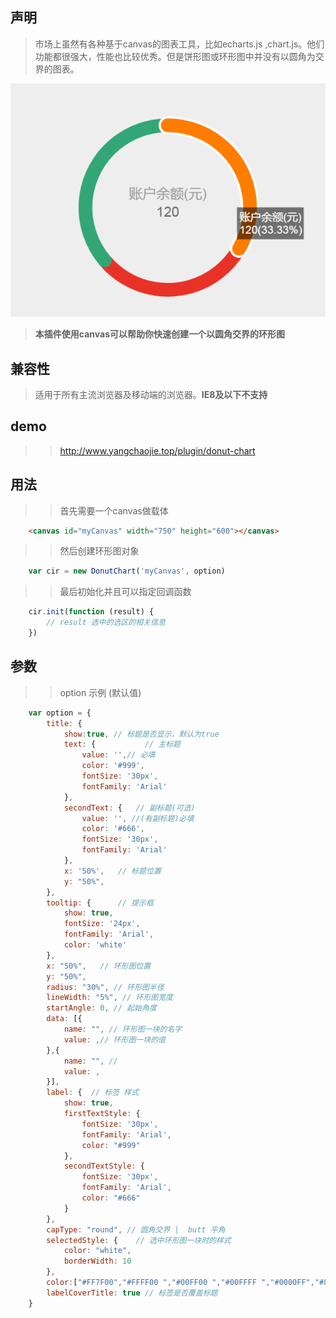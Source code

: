 ## 声明

> 市场上虽然有各种基于canvas的图表工具，比如echarts.js ,chart.js。他们功能都很强大，性能也比较优秀。但是饼形图或环形图中并没有以圆角为交界的图表。

![demo](./example/images/image.png)

> **本插件使用canvas可以帮助你快速创建一个以圆角交界的环形图**
## 兼容性
> 适用于所有主流浏览器及移动端的浏览器。**IE8及以下不支持**
## demo
>> http://www.yangchaojie.top/plugin/donut-chart
## 用法
>> 首先需要一个canvas做载体
```html
    <canvas id="myCanvas" width="750" height="600"></canvas>
```
>> 然后创建环形图对象
```javascript
    var cir = new DonutChart('myCanvas', option)
```
>> 最后初始化并且可以指定回调函数
```javascript
    cir.init(function (result) {
        // result 选中的选区的相关信息
    })
```
## 参数
>> option 示例 (默认值)
```javascript
    var option = {
        title: {
            show:true, // 标题是否显示，默认为true
            text: {           // 主标题
                value: '',// 必填
                color: '#999',
                fontSize: '30px',
                fontFamily: 'Arial'
            },
            secondText: {   // 副标题(可选)
                value: '', //(有副标题)必填
                color: '#666',
                fontSize: '30px',
                fontFamily: 'Arial'
            },
            x: '50%',   // 标题位置
            y: "50%",   
        },
        tooltip: {      // 提示框
            show: true, 
            fontSize: '24px',
            fontFamily: 'Arial',
            color: 'white'
        },
        x: "50%",   // 环形图位置
        y: "50%",
        radius: "30%", // 环形图半径
        lineWidth: "5%", // 环形图宽度
        startAngle: 0, // 起始角度
        data: [{
            name: "", // 环形图一块的名字
            value: ,// 环形图一块的值
        },{
            name: "", // 
            value: ,
        }],
        label: {  // 标签 样式
            show: true,
            firstTextStyle: {
                fontSize: '30px',
                fontFamily: 'Arial',
                color: "#999"
            },
            secondTextStyle: {
                fontSize: '30px',
                fontFamily: 'Arial',
                color: "#666"
            }
        },
        capType: "round", // 圆角交界 |  butt 平角
        selectedStyle: {    // 选中环形图一块时的样式
            color: "white",
            borderWidth: 10
        },
        color:["#FF7F00","#FFFF00 ","#00FF00 ","#00FFFF ","#0000FF","#8B00FF","#FF0000 "], // 环形图每块分配的颜色
        labelCoverTitle: true // 标签是否覆盖标题
    }
```